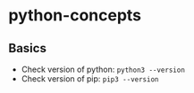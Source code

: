 # python-concepts

## Basics
- Check version of python: `python3 --version`
- Check version of pip: `pip3 --version`
